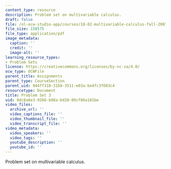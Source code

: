 ```yaml
---
content_type: resource
description: Problem set on multivariable calculus.
draft: false
file: /ol-ocw-studio-app/courses/18-02-multivariable-calculus-fall-2007/8dc8a8e39266b88abd2009cf86a181be_ps3.pdf
file_size: 158575
file_type: application/pdf
image_metadata:
  caption: ''
  credit: ''
  image-alt: ''
learning_resource_types:
- Problem Sets
license: https://creativecommons.org/licenses/by-nc-sa/4.0/
ocw_type: OCWFile
parent_title: Assignments
parent_type: CourseSection
parent_uid: 944ff310-31b9-3511-e03a-be4fc3f603c4
resourcetype: Document
title: Problem Set 3
uid: 8dc8a8e3-9266-b88a-bd20-09cf86a181be
video_files:
  archive_url: ''
  video_captions_file: ''
  video_thumbnail_file: ''
  video_transcript_file: ''
video_metadata:
  video_speakers: ''
  video_tags: ''
  youtube_description: ''
  youtube_id: ''
---
```

Problem set on multivariable calculus.
